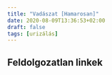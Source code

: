 ```yaml
---
title: "Vadászat [Hamarosan]"
date: 2020-08-09T13:36:53+02:00
draft: false
tags: [urizálás]
---
```


## Feldolgozatlan linkek
